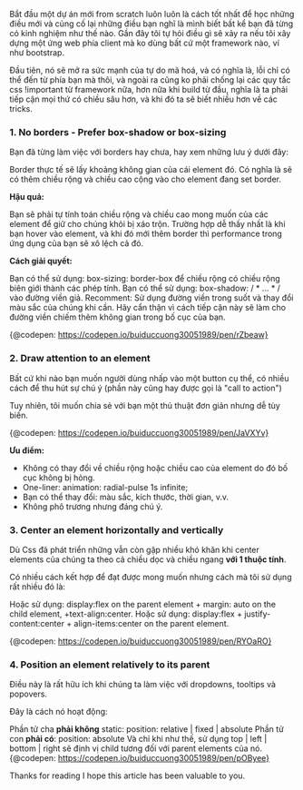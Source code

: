 Bắt đầu một dự án mới from scratch luôn luôn là cách tốt nhất để học những điều mới và củng cố lại những điều bạn nghĩ là mình biết bất kể bạn đã từng có kinh nghiệm như thế nào.
Gần đây tôi tự hỏi điều gì sẽ xảy ra nếu tôi xây dựng một ứng web phía client mà ko dùng bất cứ một framework nào, ví như bootstrap.

Đầu tiên, nó sẽ mở ra sức mạnh của tự do mã hoá, và có nghĩa là, lỗi chỉ có thể đến từ phía bạn mà thôi, và ngoài ra cũng ko phải chống lại các quy tắc css !important từ framework nữa, hơn nữa khi build từ đầu, nghĩa là ta phải tiếp cận mọi thứ có chiều sâu hơn, và khi đó ta sẽ biết nhiều hơn về các tricks.

### 1. No borders - Prefer box-shadow or box-sizing

Bạn đã từng làm việc với borders hay chưa, hay xem những lưu ý dưới đây:

Border thực tế sẽ lấy khoảng không gian của cái element đó. Có nghĩa là sẽ có thêm chiều rộng và chiều cao cộng vào cho element đang set border.

**Hậu quả:**

Bạn sẽ phải tự tính toán chiều rộng và chiều cao mong muốn của các element để giữ cho chúng khỏi bị xáo trộn. Trường hợp dễ thấy nhất là khi bạn hover vào element, và khi đó mới thêm border thì performance trong ứng dụng của bạn sẽ xô lệch cả đó.

**Cách giải quyết:**

Bạn có thể sử dụng: box-sizing: border-box để chiều rộng có chiều rộng biên giới thành các phép tính.
Bạn có thể sử dụng: box-shadow: / * ... * / vào đường viền giả.
Recomment: Sử dụng đường viền trong suốt và thay đổi màu sắc của chúng khi cần. Hãy cẩn thận vì cách tiếp cận này sẽ làm cho đường viền chiếm thêm không gian trong bố cục của bạn.

{@codepen: https://codepen.io/buiduccuong30051989/pen/rZbeaw}

### 2. Draw attention to an element

Bất cứ khi nào bạn muốn người dùng nhấp vào một button cụ thể, có nhiều cách để thu hút sự chú ý (phần này cũng hay được gọi là "call to action")

Tuy nhiên, tôi muốn chia sẻ với bạn một thủ thuật đơn giản nhưng dễ tùy biến.

{@codepen: https://codepen.io/buiduccuong30051989/pen/JaVXYv}

**Ưu điểm:**

* Không có thay đổi về chiều rộng hoặc chiều cao của element do đó bố cục không bị hỏng.
* One-liner: animation: radial-pulse 1s infinite;
* Bạn có thể thay đổi: màu sắc, kích thước, thời gian, v.v.
* Không phô trương nhưng đáng chú ý.

### 3. Center an element horizontally and vertically

Dù Css đã phát triển những vẫn còn gặp nhiều khó khăn khi center elements của chúng ta theo cả chiều dọc và chiều ngang **với 1 thuộc tính**.

Có nhiều cách kết hợp để đạt được mong muốn nhưng cách mà tôi sử dụng rất nhiều đó là: 

Hoặc sử dụng: display:flex on the parent element + margin: auto on the child element, +text-align:center.
Hoặc sử dụng: display:flex + justify-content:center + align-items:center on the parent element.

{@codepen: https://codepen.io/buiduccuong30051989/pen/RYOaRO}

### 4. Position an element relatively to its parent

Điều này là rất hữu ích khi chúng ta làm việc với dropdowns, tooltips và popovers.

Đây là cách nó hoạt động:

Phần tử cha **phải không** static: position: relative | fixed | absolute
Phần tử con **phải có**: position: absolute
Và chỉ khi như thế, sử dụng top | left | bottom | right sẽ định vị child tương đối với parent elements của nó.
{@codepen: https://codepen.io/buiduccuong30051989/pen/pOByee}

Thanks for reading
I hope this article has been valuable to you.
